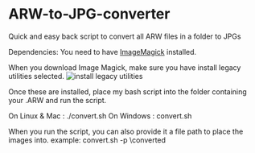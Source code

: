 # ARW-to-JPG-converter
Quick and easy back script to convert all ARW files in a folder to JPGs


Dependencies: You need to have [ImageMagick](https://imagemagick.org/script/download.php) installed.

When you download Image Magick, make sure you have install legacy utilities selected.
![install legacy utilities](https://i.imgur.com/Yd2Dpk4.png)

Once these are installed, place my bash script into the folder containing your .ARW and run the script.

On Linux & Mac : ./convert.sh 
On Windows : convert.sh

When you run the script, you can also provide it a file path to place the images into.
example: convert.sh -p \converted

